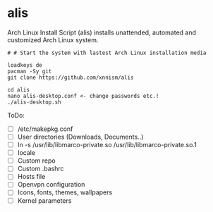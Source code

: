 # alis

Arch Linux Install Script (alis) installs unattended, automated and customized Arch Linux system.


```
# # Start the system with lastest Arch Linux installation media

loadkeys de
pacman -Sy git
git clone https://github.com/xnnism/alis

cd alis
nano alis-desktop.conf <- change passwords etc.!
./alis-desktop.sh

```

ToDo:
- [ ] /etc/makepkg.conf
- [ ] User directories (Downloads, Documents..)
- [ ] ln -s /usr/lib/libmarco-private.so /usr/lib/libmarco-private.so.1
- [ ] locale
- [ ] Custom repo
- [ ] Custom .bashrc
- [ ] Hosts file
- [ ] Openvpn configuration
- [ ] Icons, fonts, themes, wallpapers
- [ ] Kernel parameters
